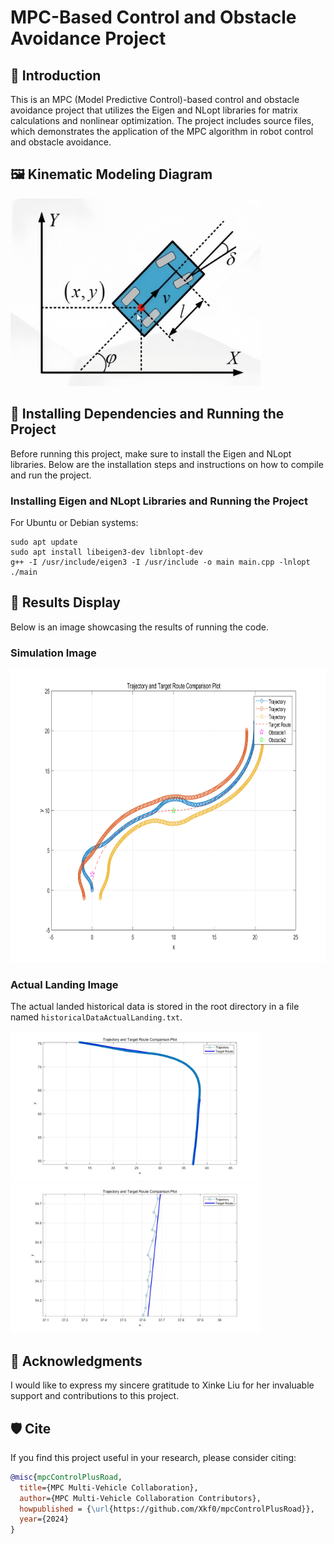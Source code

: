 # MPC-Based Control and Obstacle Avoidance Project

## 📌 Introduction

This is an MPC (Model Predictive Control)-based control and obstacle avoidance project that utilizes the Eigen and NLopt libraries for matrix calculations and nonlinear optimization. The project includes source files, which demonstrates the application of the MPC algorithm in robot control and obstacle avoidance.

## 🖼️ Kinematic Modeling Diagram

<img height="300" src="figure/kinematic_modeling_diagram.jpg" width="400"/>

## 🚀 Installing Dependencies and Running the Project

Before running this project, make sure to install the Eigen and NLopt libraries. Below are the installation steps and instructions on how to compile and run the project.

### Installing Eigen and NLopt Libraries and Running the Project

For Ubuntu or Debian systems:

```
sudo apt update
sudo apt install libeigen3-dev libnlopt-dev
g++ -I /usr/include/eigen3 -I /usr/include -o main main.cpp -lnlopt
./main
```

## 🎉 Results Display
Below is an image showcasing the results of running the code.

### Simulation Image

<img height="469" src="figure/trajectory_plot.png" width="781.5"/>

### Actual Landing Image

The actual landed historical data is stored in the root directory in a file named `historicalDataActualLanding.txt`.

<img height="240" src="figure/controlTruth.jpg" width="400"/>  <img height="240" src="figure/controlTruth0.jpg" width="400"/>

## 📢 Acknowledgments

I would like to express my sincere gratitude to Xinke Liu for her invaluable support and contributions to this project.

## 🛡️ Cite

If you find this project useful in your research, please consider citing:

```bibtex
@misc{mpcControlPlusRoad,
  title={MPC Multi-Vehicle Collaboration},
  author={MPC Multi-Vehicle Collaboration Contributors},
  howpublished = {\url{https://github.com/Xkf0/mpcControlPlusRoad}},
  year={2024}
}
```